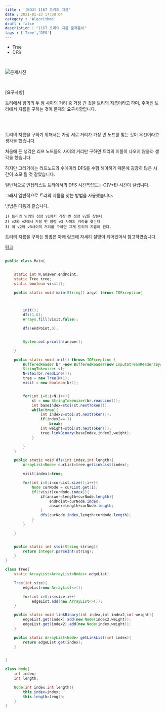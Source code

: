 ```yaml
---
title : '[BOJ] 1167 트리의 지름'
date : 2021-01-23 17:08:04
category : 'Algorithms'
draft : false
description : "1167 트리의 지름 문제풀이"
tags : ['Tree','DFS']
---
```


* Tree
* DFS

<br/>

![문제사진](https://user-images.githubusercontent.com/57346393/105572983-b9008600-5d9d-11eb-8129-8756dd0f1dba.png)

<br/>


[요구사항]

트리에서 임의의 두 점 사이의 거리 중 가장 긴 것을 트리의 지름이라고 하며, 주어진 트리에서 지름을 구하는 것이 문제의 요구사항입니다.

<br/><br/>

트리의 지름을 구하기 위해서는 가장 서로 거리가 가장 먼 노드를 찾는 것이 우선이라고 생각을 했습니다.

처음에 든 생각은 리프 노드들의 사이의 거리만 구하면 트리의 지름이 나오지 않을까 생각을 했습니다.

하지만 그러기에는 리프노드의 수에따라 DFS를 수행 해야하기 때문에 굉장히 많은 시간이 소모 될 것 같았습니다.

일반적으로 인접리스트 트리에서의 DFS 시간복잡도는 O(V+E) 시간이 걸립니다.

그래서 일반적으로 트리의 지름을 찾는 방법을 사용했습니다.

방법은 다음과 같습니다.

```
1) 트리의 임의의 정점 v1에서 가장 먼 정점 v2를 찾는다
2) v2와 v2에서 가장 먼 정점 v3 사이의 거리를 찾는다
3) 이 v2와 v3사이의 거리를 구하면 그게 트리의 지름이 된다.

```


트리의 지름을 구하는 방법은 아래 링크에 자세히 설명이 되어있어서 참고하였습니다.

[링크](https://www.weeklyps.com/entry/%ED%8A%B8%EB%A6%AC%EC%9D%98-%EC%A7%80%EB%A6%84)



```java

public class Main{


    static int N,answer,endPoint;
    static Tree tree;
    static boolean visit[];

    public static void main(String[] argv) throws IOException{



        init();
        dfs(1,0);
        Arrays.fill(visit,false);

        dfs(endPoint,0);


        System.out.println(answer);

    }

    public static void init() throws IOException {
        BufferedReader br =new BufferedReader(new InputStreamReader(System.in));
        StringTokenizer st;
        N=stoi(br.readLine());
        tree = new Tree(N+1);
        visit = new boolean[N+1];


        for(int i=0;i<N;i++){
            st = new StringTokenizer(br.readLine());
            int baseIndex=stoi(st.nextToken());
            while(true){
                int index2=stoi(st.nextToken());
                if(index2==-1)
                    break;
                int weight=stoi(st.nextToken());
                tree.linkBinary(baseIndex,index2,weight);
            }

        }
    }

    public static void dfs(int index,int length){
        ArrayList<Node> curList=tree.getLinkList(index);

        visit[index]=true;

        for(int i=0;i<curList.size();i++){
            Node curNode = curList.get(i);
            if(!visit[curNode.index]){
                if(answer<length+curNode.length){
                    endPoint=curNode.index;
                    answer=length+curNode.length;
                }
                dfs(curNode.index,length+curNode.length);
            }
        }

    }


    public static int stoi(String string){
        return Integer.parseInt(string);
    }
}

class Tree{
    static ArrayList<ArrayList<Node>> edgeList;

    Tree(int size){
        edgeList=new ArrayList<>();

        for(int i=0;i<=size;i++)
            edgeList.add(new ArrayList<>());
    }

    public static void linkBinary(int index,int index2,int weight){
        edgeList.get(index).add(new Node(index2,weight));
        edgeList.get(index2).add(new Node(index,weight));
    }

    public static ArrayList<Node> getLinkList(int index){
        return edgeList.get(index);
    }


}

class Node{
    int index;
    int length;

    Node(int index,int length){
        this.index=index;
        this.length=length;
    }
}

```
